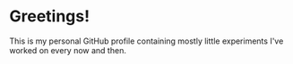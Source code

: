 # Greetings!

This is my personal GitHub profile containing mostly little experiments I've worked on every now and then. 
